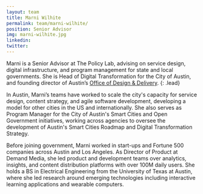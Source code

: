 ```yaml
---
layout: team
title: Marni Wilhite
permalink: team/marni-wilhite/
position: Senior Advisor
img: marni-wilhite.jpg
linkedin:
twitter:
---
```


Marni is a Senior Advisor at The Policy Lab, advising on service design, digital infrastructure, and program management for state and local governments. She is Head of Digital Transformation for the City of Austin, and founding director of Austin’s [Office of Design & Delivery](https://odd.austintexas.io/).
{: .lead}

In Austin, Marni’s teams have worked to scale the city's capacity for service design, content strategy, and agile software development, developing a model for other cities in the US and internationally. She also serves as Program Manager for the City of Austin's Smart Cities and Open Government initiatives, working across agencies to oversee the development of Austin's Smart Cities Roadmap and Digital Transformation Strategy.

Before joining government, Marni worked in start-ups and Fortune 500 companies across Austin and Los Angeles. As Director of Product at Demand Media, she led product and development teams over analytics, insights, and content distribution platforms with over 100M daily users. She holds a BS in Electrical Engineering from the University of Texas at Austin, where she led research around emerging technologies including interactive learning applications and wearable computers.
